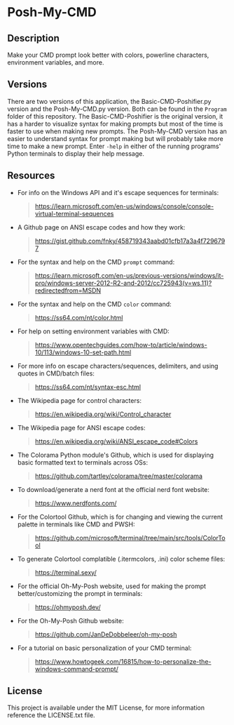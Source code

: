 

# Posh-My-CMD #


## Description ##
Make your CMD prompt look better with colors, powerline characters, environment variables, and more.  

## Versions ##
There are two versions of this application, the Basic-CMD-Poshifier.py version and the Posh-My-CMD.py version. Both can be found in the `Program` folder of this repository. The Basic-CMD-Poshifier is the original version, it has a harder to visualize syntax for making prompts but most of the time is faster to use when making new prompts. The Posh-My-CMD version has an easier to understand syntax for prompt making but will probably take more time to make a new prompt. Enter `-help` in either of the running programs' Python terminals to display their help message.

## Resources ##
- For info on the Windows API and it's escape sequences for terminals:  
  > https://learn.microsoft.com/en-us/windows/console/console-virtual-terminal-sequences
- A Github page on ANSI escape codes and how they work:
  > https://gist.github.com/fnky/458719343aabd01cfb17a3a4f7296797
- For the syntax and help on the CMD `prompt` command:  
  > https://learn.microsoft.com/en-us/previous-versions/windows/it-pro/windows-server-2012-R2-and-2012/cc725943(v=ws.11)?redirectedfrom=MSDN
- For the syntax and help on the CMD `color` command:  
  > https://ss64.com/nt/color.html
- For help on setting environment variables with CMD:  
  > https://www.opentechguides.com/how-to/article/windows-10/113/windows-10-set-path.html
- For more info on escape characters/sequences, delimiters, and using quotes in CMD/batch files:  
  > https://ss64.com/nt/syntax-esc.html
- The Wikipedia page for control characters:  
  > https://en.wikipedia.org/wiki/Control_character
- The Wikipedia page for ANSI escape codes:  
  > https://en.wikipedia.org/wiki/ANSI_escape_code#Colors
- The Colorama Python module's Github, which is used for displaying basic formatted text to terminals across OSs:  
  > https://github.com/tartley/colorama/tree/master/colorama
- To download/generate a nerd font at the official nerd font website:  
  > https://www.nerdfonts.com/
- For the Colortool Github, which is for changing and viewing the current palette in terminals like CMD and PWSH:  
  > https://github.com/microsoft/terminal/tree/main/src/tools/ColorTool
- To generate Colortool complatible (.itermcolors, .ini) color scheme files:  
  > https://terminal.sexy/
- For the official Oh-My-Posh website, used for making the prompt better/customizing the prompt in terminals:  
  > https://ohmyposh.dev/
- For the Oh-My-Posh Github website:  
  > https://github.com/JanDeDobbeleer/oh-my-posh
- For a tutorial on basic personalization of your CMD terminal:  
  > https://www.howtogeek.com/16815/how-to-personalize-the-windows-command-prompt/

## License ##

This project is available under the MIT License, for more information reference the LICENSE.txt file.
